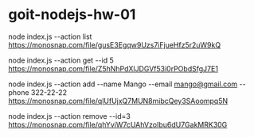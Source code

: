 # goit-nodejs-hw-01

node index.js --action list
https://monosnap.com/file/gusE3Egqw9Uzs7iFjueHfz5r2uW9kQ

node index.js --action get --id 5
https://monosnap.com/file/Z5hNhPdXlJDGVf53i0rPObdSfgJ7E1

node index.js --action add --name Mango --email mango@gmail.com --phone 322-22-22
https://monosnap.com/file/qlUfUjxQ7MUN8mibcQey3SAoompq5N

node index.js --action remove --id=3
https://monosnap.com/file/qhYviW7cUAhVzoIbu6dU7GakMRK30G
